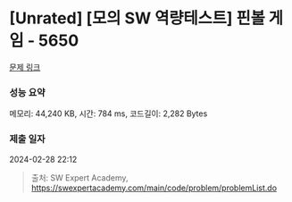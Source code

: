 # [Unrated] [모의 SW 역량테스트] 핀볼 게임 - 5650 

[문제 링크](https://swexpertacademy.com/main/code/problem/problemDetail.do?contestProbId=AWXRF8s6ezEDFAUo) 

### 성능 요약

메모리: 44,240 KB, 시간: 784 ms, 코드길이: 2,282 Bytes

### 제출 일자

2024-02-28 22:12



> 출처: SW Expert Academy, https://swexpertacademy.com/main/code/problem/problemList.do
